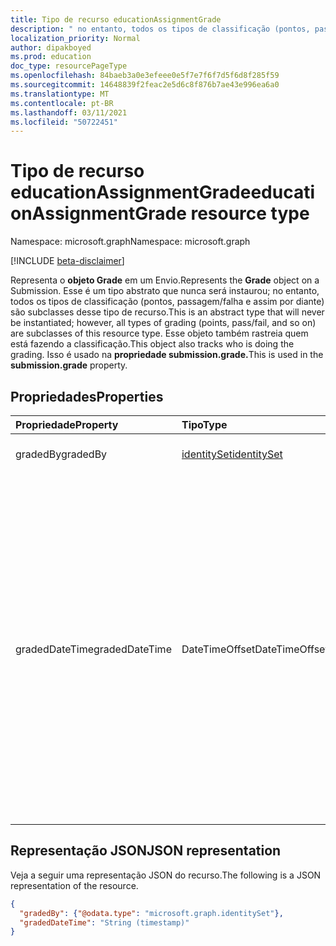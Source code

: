 ```yaml
---
title: Tipo de recurso educationAssignmentGrade
description: " no entanto, todos os tipos de classificação (pontos, passagem/falha e assim por diante) são subclasses disso"
localization_priority: Normal
author: dipakboyed
ms.prod: education
doc_type: resourcePageType
ms.openlocfilehash: 84baeb3a0e3efeee0e5f7e7f6f7d5f6d8f285f59
ms.sourcegitcommit: 14648839f2feac2e5d6c8f876b7ae43e996ea6a0
ms.translationtype: MT
ms.contentlocale: pt-BR
ms.lasthandoff: 03/11/2021
ms.locfileid: "50722451"
---
```

# <a name="educationassignmentgrade-resource-type"></a><span data-ttu-id="7f752-103">Tipo de recurso educationAssignmentGrade</span><span class="sxs-lookup"><span data-stu-id="7f752-103">educationAssignmentGrade resource type</span></span>

<span data-ttu-id="7f752-104">Namespace: microsoft.graph</span><span class="sxs-lookup"><span data-stu-id="7f752-104">Namespace: microsoft.graph</span></span>

[!INCLUDE [beta-disclaimer](../../includes/beta-disclaimer.md)]

<span data-ttu-id="7f752-105">Representa o **objeto Grade** em um Envio.</span><span class="sxs-lookup"><span data-stu-id="7f752-105">Represents the **Grade** object on a Submission.</span></span> <span data-ttu-id="7f752-106">Esse é um tipo abstrato que nunca será instaurou; no entanto, todos os tipos de classificação (pontos, passagem/falha e assim por diante) são subclasses desse tipo de recurso.</span><span class="sxs-lookup"><span data-stu-id="7f752-106">This is an abstract type that will never be instantiated; however, all types of grading (points, pass/fail, and so on) are subclasses of this resource type.</span></span> <span data-ttu-id="7f752-107">Esse objeto também rastreia quem está fazendo a classificação.</span><span class="sxs-lookup"><span data-stu-id="7f752-107">This object also tracks who is doing the grading.</span></span> <span data-ttu-id="7f752-108">Isso é usado na **propriedade submission.grade.**</span><span class="sxs-lookup"><span data-stu-id="7f752-108">This is used in the **submission.grade** property.</span></span>


## <a name="properties"></a><span data-ttu-id="7f752-109">Propriedades</span><span class="sxs-lookup"><span data-stu-id="7f752-109">Properties</span></span>
| <span data-ttu-id="7f752-110">Propriedade</span><span class="sxs-lookup"><span data-stu-id="7f752-110">Property</span></span>     | <span data-ttu-id="7f752-111">Tipo</span><span class="sxs-lookup"><span data-stu-id="7f752-111">Type</span></span>   |<span data-ttu-id="7f752-112">Descrição</span><span class="sxs-lookup"><span data-stu-id="7f752-112">Description</span></span>|
|:---------------|:--------|:----------|
|<span data-ttu-id="7f752-113">gradedBy</span><span class="sxs-lookup"><span data-stu-id="7f752-113">gradedBy</span></span>|[<span data-ttu-id="7f752-114">identitySet</span><span class="sxs-lookup"><span data-stu-id="7f752-114">identitySet</span></span>](identityset.md)| <span data-ttu-id="7f752-115">Usuário que fez a classificação.</span><span class="sxs-lookup"><span data-stu-id="7f752-115">User who did the grading.</span></span> |
|<span data-ttu-id="7f752-116">gradedDateTime</span><span class="sxs-lookup"><span data-stu-id="7f752-116">gradedDateTime</span></span>|<span data-ttu-id="7f752-117">DateTimeOffset</span><span class="sxs-lookup"><span data-stu-id="7f752-117">DateTimeOffset</span></span>| <span data-ttu-id="7f752-118">Momento no tempo em que a nota foi aplicada a esse objeto de envio.</span><span class="sxs-lookup"><span data-stu-id="7f752-118">Moment in time when the grade was applied to this submission object.</span></span> <span data-ttu-id="7f752-119">O tipo Timestamp representa informações de data e hora usando o formato ISO 8601 e está sempre no horário UTC.</span><span class="sxs-lookup"><span data-stu-id="7f752-119">The Timestamp type represents date and time information using ISO 8601 format and is always in UTC time.</span></span> <span data-ttu-id="7f752-120">Por exemplo, meia-noite UTC em 1 de janeiro de 2014 é `2014-01-01T00:00:00Z`</span><span class="sxs-lookup"><span data-stu-id="7f752-120">For example, midnight UTC on Jan 1, 2014 is `2014-01-01T00:00:00Z`</span></span>|

## <a name="json-representation"></a><span data-ttu-id="7f752-121">Representação JSON</span><span class="sxs-lookup"><span data-stu-id="7f752-121">JSON representation</span></span>

<span data-ttu-id="7f752-122">Veja a seguir uma representação JSON do recurso.</span><span class="sxs-lookup"><span data-stu-id="7f752-122">The following is a JSON representation of the resource.</span></span>

<!-- {
  "blockType": "resource",
  "optionalProperties": [

  ],
  "@odata.type": "microsoft.graph.educationAssignmentGrade"
}-->

```json
{
  "gradedBy": {"@odata.type": "microsoft.graph.identitySet"},
  "gradedDateTime": "String (timestamp)"
}

```

<!-- uuid: 8fcb5dbc-d5aa-4681-8e31-b001d5168d79
2015-10-25 14:57:30 UTC -->
<!--
{
  "type": "#page.annotation",
  "description": "educationAssignmentGrade resource",
  "keywords": "",
  "section": "documentation",
  "tocPath": "",
  "suppressions": []
}
-->



